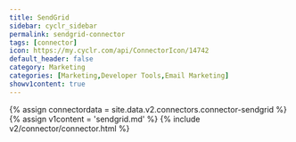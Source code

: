 ```yaml
---
title: SendGrid
sidebar: cyclr_sidebar
permalink: sendgrid-connector
tags: [connector]
icon: https://my.cyclr.com/api/ConnectorIcon/14742
default_header: false
category: Marketing
categories: [Marketing,Developer Tools,Email Marketing]
showv1content: true
---
```

{% assign connectordata = site.data.v2.connectors.connector-sendgrid %}
{% assign v1content = 'sendgrid.md' %}
{% include v2/connector/connector.html %}	